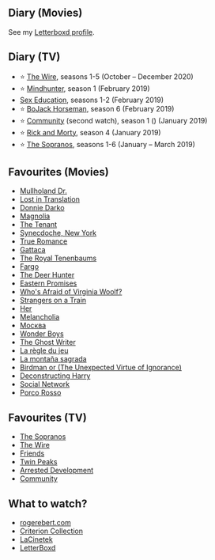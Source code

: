 ## Diary (Movies)

See my [Letterboxd profile](https://letterboxd.com/evilagentcooper/films/diary/).

## Diary (TV)

- ⭐️ [The Wire](https://en.wikipedia.org/wiki/The_Wire), seasons 1-5 (October – December 2020)
- ⭐️ [Mindhunter](<https://en.wikipedia.org/wiki/Mindhunter_(TV_series)>), season 1 (February 2019)
- [Sex Education](<https://en.wikipedia.org/wiki/Sex_Education_(TV_series)>), seasons 1-2 (February 2019)
- ⭐️ [BoJack Horseman](https://en.wikipedia.org/wiki/BoJack_Horseman), season 6 (February 2019)
- ⭐️ [Community](<https://en.wikipedia.org/wiki/Community_(TV_series)>) (second watch), season 1 () (January 2019)
- ⭐️ [Rick and Morty](https://en.wikipedia.org/wiki/Rick_and_Morty), season 4 (January 2019)
- ⭐️ [The Sopranos](https://en.wikipedia.org/wiki/The_Sopranos), seasons 1-6 (January – March 2019)

## Favourites (Movies)

- [Mullholand Dr.](https://www.imdb.com/title/tt0166924)
- [Lost in Translation](https://www.imdb.com/title/tt0335266)
- [Donnie Darko](https://www.imdb.com/title/tt0246578)
- [Magnolia](https://www.imdb.com/title/tt0175880)
- [The Tenant](https://www.imdb.com/title/tt0074811)
- [Synecdoche, New York](https://www.imdb.com/title/tt0383028)
- [True Romance](https://www.imdb.com/title/tt0108399)
- [Gattaca](https://www.imdb.com/title/tt0119177)
- [The Royal Tenenbaums](https://www.imdb.com/title/tt0265666)
- [Fargo](https://www.imdb.com/title/tt0116282)
- [The Deer Hunter](https://www.imdb.com/title/tt0077416)
- [Eastern Promises](https://www.imdb.com/title/tt0765443)
- [Who's Afraid of Virginia Woolf?](https://www.imdb.com/title/tt0061184)
- [Strangers on a Train](https://www.imdb.com/title/tt0044079)
- [Her](https://www.imdb.com/title/tt1798709)
- [Melancholia](https://www.imdb.com/title/tt1527186)
- [Москва](http://www.imdb.com/title/tt0160550/)
- [Wonder Boys](https://www.imdb.com/title/tt0185014)
- [The Ghost Writer](https://www.imdb.com/title/tt1139328)
- [La règle du jeu](https://www.imdb.com/title/tt0031885)
- [La montaña sagrada](https://www.imdb.com/title/tt0071615)
- [Birdman or (The Unexpected Virtue of Ignorance)](https://www.imdb.com/title/tt2562232)
- [Deconstructing Harry](https://www.imdb.com/title/tt0118954)
- [Social Network](https://www.imdb.com/title/tt1285016)
- [Porco Rosso](https://www.imdb.com/title/tt0104652)

## Favourites (TV)

- [The Sopranos](https://en.wikipedia.org/wiki/The_Sopranos)
- [The Wire](https://en.wikipedia.org/wiki/The_Wire)
- [Friends](https://www.imdb.com/title/tt0108778)
- [Twin Peaks](https://www.imdb.com/title/tt0098936)
- [Arrested Development](https://www.imdb.com/title/tt0367279)
- [Community](https://www.imdb.com/title/tt1439629)

## What to watch?

- [rogerebert.com](https://www.rogerebert.com/)
- [Criterion Collection](https://www.criterion.com/)
- [LaCinetek](https://www.lacinetek.com)
- [LetterBoxd](https://letterboxd.com)
